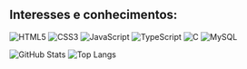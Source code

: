 
## Interesses e conhecimentos: 
![HTML5](https://img.shields.io/badge/HTML5-E34F26?style=for-the-badge&logo=html5&logoColor=white) 
![CSS3](https://img.shields.io/badge/CSS3-1572B6?style=for-the-badge&logo=css3&logoColor=white)
![JavaScript](https://img.shields.io/badge/JavaScript-F7DF1E?style=for-the-badge&logo=javascript&logoColor=black)
![TypeScript](https://img.shields.io/badge/TypeScript-007ACC?style=for-the-badge&logo=typescript&logoColor=white)
![C](https://img.shields.io/badge/C-00599C?style=for-the-badge&logo=c&logoColor=white)
![MySQL](https://img.shields.io/badge/MySQL-00000F?style=for-the-badge&logo=mysql&logoColor=white)

 ![GitHub Stats](https://github-readme-stats.vercel.app/api?username=Michelyserras&theme=transparent&bg_color=000&border_color=EE40A7&show_icons=true&icon_color=33FFE6&title_color=F3B8DB&text_color=FFF)
 ![Top Langs](https://github-readme-stats-git-masterrstaa-rickstaa.vercel.app/api/top-langs/?username=Michelyserras&&layout=donut&bg_color=000&border_color=EE40A7&title_color=F3B8DB&text_color=FFF)
<!---
Michelyserras/Michelyserras is a ✨ special ✨ repository because its `README.md` (this file) appears on your GitHub profile.
You can click the Preview link to take a look at your changes.
--->
